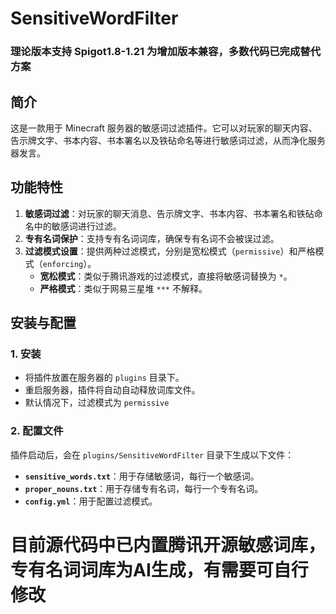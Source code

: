 # SensitiveWordFilter
### 理论版本支持 Spigot1.8-1.21 为增加版本兼容，多数代码已完成替代方案
## 简介
这是一款用于 Minecraft 服务器的敏感词过滤插件。它可以对玩家的聊天内容、告示牌文字、书本内容、书本署名以及铁砧命名等进行敏感词过滤，从而净化服务器发言。

## 功能特性
1. **敏感词过滤**：对玩家的聊天消息、告示牌文字、书本内容、书本署名和铁砧命名中的敏感词进行过滤。
2. **专有名词保护**：支持专有名词词库，确保专有名词不会被误过滤。
3. **过滤模式设置**：提供两种过滤模式，分别是宽松模式（`permissive`）和严格模式（`enforcing`）。
    - **宽松模式**：类似于腾讯游戏的过滤模式，直接将敏感词替换为 `*`。
    - **严格模式**：类似于网易三星堆 `***` 不解释。

## 安装与配置

### 1. 安装
- 将插件放置在服务器的 `plugins` 目录下。
- 重启服务器，插件将自动自动释放词库文件。
- 默认情况下，过滤模式为 `permissive`

### 2. 配置文件
插件启动后，会在 `plugins/SensitiveWordFilter` 目录下生成以下文件：
- **`sensitive_words.txt`**：用于存储敏感词，每行一个敏感词。
- **`proper_nouns.txt`**：用于存储专有名词，每行一个专有名词。
- **`config.yml`**：用于配置过滤模式。

# 目前源代码中已内置腾讯开源敏感词库，专有名词词库为AI生成，有需要可自行修改
